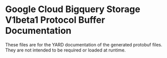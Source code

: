 # Google Cloud Bigquery Storage V1beta1 Protocol Buffer Documentation

These files are for the YARD documentation of the generated protobuf files.
They are not intended to be required or loaded at runtime.

